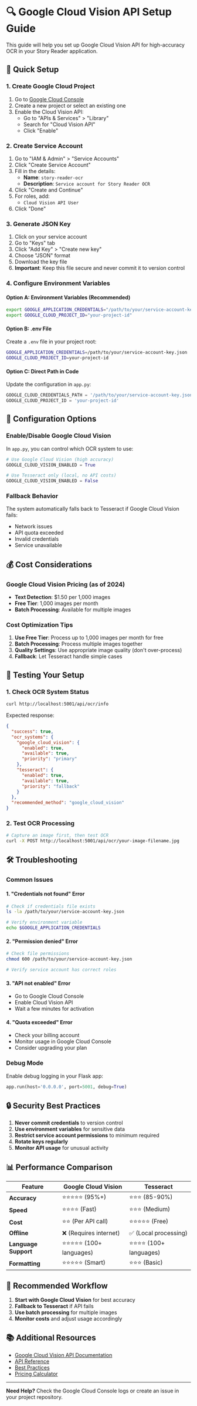# 🔍 Google Cloud Vision API Setup Guide

This guide will help you set up Google Cloud Vision API for high-accuracy OCR in your Story Reader application.

## 🚀 Quick Setup

### 1. Create Google Cloud Project

1. Go to [Google Cloud Console](https://console.cloud.google.com/)
2. Create a new project or select an existing one
3. Enable the Cloud Vision API:
   - Go to "APIs & Services" > "Library"
   - Search for "Cloud Vision API"
   - Click "Enable"

### 2. Create Service Account

1. Go to "IAM & Admin" > "Service Accounts"
2. Click "Create Service Account"
3. Fill in the details:
   - **Name**: `story-reader-ocr`
   - **Description**: `Service account for Story Reader OCR`
4. Click "Create and Continue"
5. For roles, add:
   - `Cloud Vision API User`
6. Click "Done"

### 3. Generate JSON Key

1. Click on your service account
2. Go to "Keys" tab
3. Click "Add Key" > "Create new key"
4. Choose "JSON" format
5. Download the key file
6. **Important**: Keep this file secure and never commit it to version control

### 4. Configure Environment Variables

#### Option A: Environment Variables (Recommended)
```bash
export GOOGLE_APPLICATION_CREDENTIALS="/path/to/your/service-account-key.json"
export GOOGLE_CLOUD_PROJECT_ID="your-project-id"
```

#### Option B: .env File
Create a `.env` file in your project root:
```bash
GOOGLE_APPLICATION_CREDENTIALS=/path/to/your/service-account-key.json
GOOGLE_CLOUD_PROJECT_ID=your-project-id
```

#### Option C: Direct Path in Code
Update the configuration in `app.py`:
```python
GOOGLE_CLOUD_CREDENTIALS_PATH = '/path/to/your/service-account-key.json'
GOOGLE_CLOUD_PROJECT_ID = 'your-project-id'
```

## 🔧 Configuration Options

### Enable/Disable Google Cloud Vision
In `app.py`, you can control which OCR system to use:

```python
# Use Google Cloud Vision (high accuracy)
GOOGLE_CLOUD_VISION_ENABLED = True

# Use Tesseract only (local, no API costs)
GOOGLE_CLOUD_VISION_ENABLED = False
```

### Fallback Behavior
The system automatically falls back to Tesseract if Google Cloud Vision fails:
- Network issues
- API quota exceeded
- Invalid credentials
- Service unavailable

## 💰 Cost Considerations

### Google Cloud Vision Pricing (as of 2024)
- **Text Detection**: $1.50 per 1,000 images
- **Free Tier**: 1,000 images per month
- **Batch Processing**: Available for multiple images

### Cost Optimization Tips
1. **Use Free Tier**: Process up to 1,000 images per month for free
2. **Batch Processing**: Process multiple images together
3. **Quality Settings**: Use appropriate image quality (don't over-process)
4. **Fallback**: Let Tesseract handle simple cases

## 🧪 Testing Your Setup

### 1. Check OCR System Status
```bash
curl http://localhost:5001/api/ocr/info
```

Expected response:
```json
{
  "success": true,
  "ocr_systems": {
    "google_cloud_vision": {
      "enabled": true,
      "available": true,
      "priority": "primary"
    },
    "tesseract": {
      "enabled": true,
      "available": true,
      "priority": "fallback"
    }
  },
  "recommended_method": "google_cloud_vision"
}
```

### 2. Test OCR Processing
```bash
# Capture an image first, then test OCR
curl -X POST http://localhost:5001/api/ocr/your-image-filename.jpg
```

## 🛠️ Troubleshooting

### Common Issues

#### 1. "Credentials not found" Error
```bash
# Check if credentials file exists
ls -la /path/to/your/service-account-key.json

# Verify environment variable
echo $GOOGLE_APPLICATION_CREDENTIALS
```

#### 2. "Permission denied" Error
```bash
# Check file permissions
chmod 600 /path/to/your/service-account-key.json

# Verify service account has correct roles
```

#### 3. "API not enabled" Error
- Go to Google Cloud Console
- Enable Cloud Vision API
- Wait a few minutes for activation

#### 4. "Quota exceeded" Error
- Check your billing account
- Monitor usage in Google Cloud Console
- Consider upgrading your plan

### Debug Mode
Enable debug logging in your Flask app:
```python
app.run(host='0.0.0.0', port=5001, debug=True)
```

## 🔒 Security Best Practices

1. **Never commit credentials** to version control
2. **Use environment variables** for sensitive data
3. **Restrict service account permissions** to minimum required
4. **Rotate keys regularly**
5. **Monitor API usage** for unusual activity

## 📊 Performance Comparison

| Feature | Google Cloud Vision | Tesseract |
|---------|---------------------|-----------|
| **Accuracy** | ⭐⭐⭐⭐⭐ (95%+) | ⭐⭐⭐ (85-90%) |
| **Speed** | ⭐⭐⭐⭐ (Fast) | ⭐⭐⭐ (Medium) |
| **Cost** | ⭐⭐ (Per API call) | ⭐⭐⭐⭐⭐ (Free) |
| **Offline** | ❌ (Requires internet) | ✅ (Local processing) |
| **Language Support** | ⭐⭐⭐⭐⭐ (100+ languages) | ⭐⭐⭐⭐ (100+ languages) |
| **Formatting** | ⭐⭐⭐⭐⭐ (Smart) | ⭐⭐⭐ (Basic) |

## 🎯 Recommended Workflow

1. **Start with Google Cloud Vision** for best accuracy
2. **Fallback to Tesseract** if API fails
3. **Use batch processing** for multiple images
4. **Monitor costs** and adjust usage accordingly

## 📚 Additional Resources

- [Google Cloud Vision API Documentation](https://cloud.google.com/vision/docs)
- [API Reference](https://cloud.google.com/vision/docs/reference/rest)
- [Best Practices](https://cloud.google.com/vision/docs/best-practices)
- [Pricing Calculator](https://cloud.google.com/products/calculator)

---

**Need Help?** Check the Google Cloud Console logs or create an issue in your project repository.
